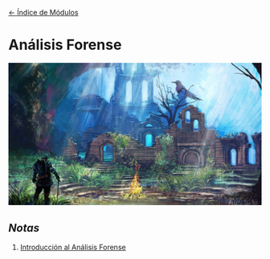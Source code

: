 [<- Índice de Módulos](../HackingFightClub.md)
# Análisis Forense
![bonfire2.jpg](../../imagenes/bonfire2.jpg)

## *Notas*

1. [Introducción al Análisis Forense](apuntes/HFC12_11_2024.md)
